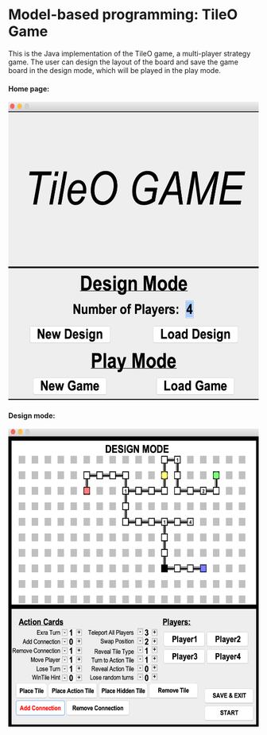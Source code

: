 # Model-based programming: TileO Game

This is the Java implementation of the TileO game, a multi-player strategy game. The user can design the layout of the board and save the game board in the design mode, which will be played in the play mode.

#### Home page:
<img src="https://github.com/boruitao/TileOGame/blob/master/image/newgame.png" width="600" height="600">

#### Design mode:
<img src="https://github.com/boruitao/TileOGame/blob/master/image/design.png" width="600" height="600">
